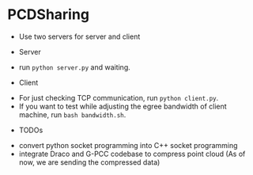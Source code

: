 # PCDSharing


- Use two servers for server and client

- Server
* run `python server.py` and waiting.


- Client 
* For just checking TCP communication, run `python client.py`.
* If you want to test while adjusting the egree bandwidth of client machine, run `bash bandwidth.sh`.


- TODOs
* convert python socket programming into C++ socket programming
* integrate Draco and G-PCC codebase to compress point cloud (As of now, we are sending the compressed data)
